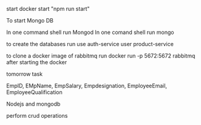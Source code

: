 start docker 
start "npm run start"

To start Mongo DB

In one command shell run Mongod 
In one comand shell run mongo

to create the databases run 
use auth-service 
user product-service

to clone a docker image of rabbitmq
run docker run -p 5672:5672 rabbitmq 
after starting the docker 

tomorrow task

EmpID, EMpName, EmpSalary, Empdesignation, EmployeeEmail, EmployeeQualification

Nodejs and mongodb

perform crud operations
